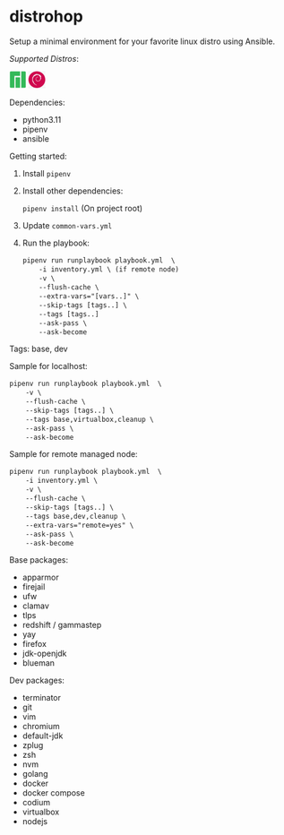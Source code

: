 # distrohop

Setup a minimal environment for your favorite linux distro using Ansible.

_Supported Distros_:

<p float="left">
    <img src="images/manjaro-icon.png" width="30" height="30"/>
    <img src="images/debian-icon.png" width="30" height="30"/>
</p>

Dependencies:

- python3.11
- pipenv
- ansible

Getting started:

1. Install `pipenv`

2. Install other dependencies:

   `pipenv install` (On project root)

3. Update `common-vars.yml`

4. Run the playbook:

   ```
   pipenv run runplaybook playbook.yml  \
       -i inventory.yml \ (if remote node)
       -v \
       --flush-cache \
       --extra-vars="[vars..]" \
       --skip-tags [tags..] \
       --tags [tags..]
       --ask-pass \
       --ask-become
   ```

Tags: base, dev

Sample for localhost:

```
pipenv run runplaybook playbook.yml  \
    -v \
    --flush-cache \
    --skip-tags [tags..] \
    --tags base,virtualbox,cleanup \
    --ask-pass \
    --ask-become
```

Sample for remote managed node:

```
pipenv run runplaybook playbook.yml  \
    -i inventory.yml \
    -v \
    --flush-cache \
    --skip-tags [tags..] \
    --tags base,dev,cleanup \
    --extra-vars="remote=yes" \
    --ask-pass \
    --ask-become
```

Base packages:

- apparmor
- firejail
- ufw
- clamav
- tlps
- redshift / gammastep
- yay
- firefox
- jdk-openjdk
- blueman

Dev packages:

- terminator
- git
- vim
- chromium
- default-jdk
- zplug
- zsh
- nvm
- golang
- docker
- docker compose
- codium
- virtualbox
- nodejs
